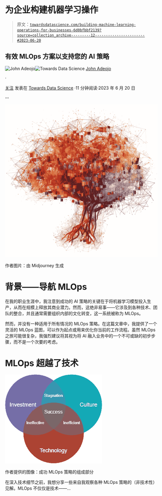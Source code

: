 # 为企业构建机器学习操作

> 原文：[`towardsdatascience.com/building-machine-learning-operations-for-businesses-6d0bfbbf2139?source=collection_archive---------12-----------------------#2023-06-20`](https://towardsdatascience.com/building-machine-learning-operations-for-businesses-6d0bfbbf2139?source=collection_archive---------12-----------------------#2023-06-20)

## 有效 MLOps 方案以支持您的 AI 策略

[](https://johnadeojo.medium.com/?source=post_page-----6d0bfbbf2139--------------------------------)![John Adeojo](https://johnadeojo.medium.com/?source=post_page-----6d0bfbbf2139--------------------------------)[](https://towardsdatascience.com/?source=post_page-----6d0bfbbf2139--------------------------------)![Towards Data Science](https://towardsdatascience.com/?source=post_page-----6d0bfbbf2139--------------------------------) [John Adeojo](https://johnadeojo.medium.com/?source=post_page-----6d0bfbbf2139--------------------------------)

·

[关注](https://medium.com/m/signin?actionUrl=https%3A%2F%2Fmedium.com%2F_%2Fsubscribe%2Fuser%2Ff933e1637e40&operation=register&redirect=https%3A%2F%2Ftowardsdatascience.com%2Fbuilding-machine-learning-operations-for-businesses-6d0bfbbf2139&user=John+Adeojo&userId=f933e1637e40&source=post_page-f933e1637e40----6d0bfbbf2139---------------------post_header-----------) 发表在 [Towards Data Science](https://towardsdatascience.com/?source=post_page-----6d0bfbbf2139--------------------------------) ·11 分钟阅读·2023 年 6 月 20 日[](https://medium.com/m/signin?actionUrl=https%3A%2F%2Fmedium.com%2F_%2Fvote%2Ftowards-data-science%2F6d0bfbbf2139&operation=register&redirect=https%3A%2F%2Ftowardsdatascience.com%2Fbuilding-machine-learning-operations-for-businesses-6d0bfbbf2139&user=John+Adeojo&userId=f933e1637e40&source=-----6d0bfbbf2139---------------------clap_footer-----------)

--

[](https://medium.com/m/signin?actionUrl=https%3A%2F%2Fmedium.com%2F_%2Fbookmark%2Fp%2F6d0bfbbf2139&operation=register&redirect=https%3A%2F%2Ftowardsdatascience.com%2Fbuilding-machine-learning-operations-for-businesses-6d0bfbbf2139&source=-----6d0bfbbf2139---------------------bookmark_footer-----------)![](img/4ea4fe645f53e8e55cf846fb65f88f51.png)

作者图片：由 Midjourney 生成

# 背景——导航 MLOps

在我的职业生涯中，我注意到成功的 AI 策略的关键在于将机器学习模型投入生产，从而在规模上释放其商业潜力。然而，这绝非易事——它涉及到各种技术、团队的整合，并且通常需要组织内部的文化转变，这一系统被称为 MLOps。

然而，并没有一种适用于所有情况的 MLOps 策略。在这篇文章中，我提供了一个灵活的 MLOps 蓝图，可以作为起点或用来优化你当前的工作流程。虽然 MLOps 之旅可能很复杂，我强烈建议将其视为将 AI 融入业务中的一个不可或缺的初步步骤，而不是一个次要的考虑。

# MLOps 超越了技术

![](img/901a4d0642db9fedd5769cf01e93fb4f.png)

作者提供的图像：成功 MLOps 策略的组成部分

在深入技术细节之前，我想分享一些来自我观察各种 MLOps 策略的（非技术性）见解。MLOps 不仅仅是技术——…
